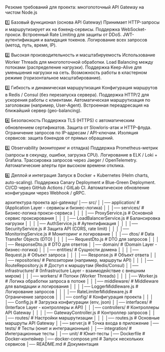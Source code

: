 Резюме требований для проекта: многопоточный API Gateway на чистом Node.js

1️⃣ Базовый функционал (основа API Gateway)
Принимает HTTP-запросы и маршрутизирует их на бэкенд-сервисы.
Поддержка WebSocket-прокси.
Встроенный Rate Limiting для защиты от DDoS.
JWT-аутентификация и валидация токенов.
Логирование всех запросов (метод, путь, время, IP).


2️⃣ Высокая производительность и масштабируемость
Использование Worker Threads для многопоточной обработки.
Load Balancing между потоками (распределение нагрузки).
Поддержка Keep-Alive для уменьшения нагрузки на сеть.
Возможность работы в кластерном режиме (горизонтальное масштабирование).


3️⃣ Гибкость и динамическая маршрутизация
Конфигурация маршрутов в Redis / Consul (без перезапуска сервера).
Поддержка HTTP/2 для ускорения работы с клиентами.
Автоматическая маршрутизация по заголовкам (например, User-Agent).
Встроенная переадресация на ближайший сервер (geo-balancing).

4️⃣ Безопасность
Поддержка TLS (HTTPS) с автоматическим обновлением сертификатов.
Защита от Slowloris-атак и HTTP-флуда.
Ограничение запросов по IP-адресам / API-ключам.
Изоляция сервисов: защита бэкендов от прямых обращений.


5️⃣ Observability (мониторинг и отладка)
Поддержка Prometheus-метрик (запросы в секунду, ошибки, загрузка CPU).
Логирование в ELK / Loki + Grafana.
Трассировка запросов через Jaeger / OpenTelemetry.
Автоматические алерты при высоком времени отклика.

6️⃣ Деплой и интеграция
Запуск в Docker + Kubernetes (Helm charts, auto-scaling).
Поддержка Canary Deployment и Blue-Green Deployment.
CI/CD через GitHub Actions / GitLab CI.
Автоматическое обновление конфигурации через Webhook / gRPC.

архитектура проекта
api-gateway/
│── src/
│   │── application/                  # (Application Layer - сервисы и бизнес-логика)
│   │   │── services/                  # Бизнес-логика прокси-сервиса
│   │   │   │── ProxyService.js         # Основной сервис проксирования
│   │   │   │── LoadBalancerService.js  # Балансировка нагрузки
│   │   │   │── AuthService.js          # Аутентификация
│   │   │   │── SecurityService.js      # Защита API (CORS, rate limit)
│   │   │   │── MonitoringService.js    # Мониторинг и логирование
│   │   │── dtos/                       # Data Transfer Objects (DTO)
│   │   │   │── RequestDto.js           # DTO для запросов
│   │   │   │── ResponseDto.js          # DTO для ответов
│   │── domain/                         # (Domain Layer - бизнес-логика)
│   │   │── entities/                    # Сущности домена
│   │   │   │── Request.js               # Объект запроса
│   │   │   │── Response.js              # Объект ответа
│   │   │── repositories/                # Репозитории (например, маршруты API)
│   │   │   │── RouteRepository.js       # Доступ к маршрутам (Redis/Consul)
│   │── infrastructure/                  # (Infrastructure Layer - взаимодействие с внешним миром)
│   │   │── workers/                     # Потоки (Worker Threads)
│   │   │   │── Worker.js                 # Логика обработки запроса в потоке
│   │   │── middleware/                   # Middleware для валидации и логирования
│   │   │   │── LoggerMiddleware.js       # Логирование запросов
│   │   │   │── RateLimiterMiddleware.js  # Ограничение запросов
│   │   │── config/                       # Конфигурация проекта
│   │   │   │── Config.js                 # Загрузка конфигурации (env, json)
│   │── interfaces/                        # (Interface Layer - контроллеры и API)
│   │   │── controllers/                   # Контроллеры API Gateway
│   │   │   │── GatewayController.js       # Контроллер запросов
│   │   │── routes/                        # Настройки маршрутизации
│   │   │   │── routes.js                  # Основные маршруты API Gateway
│   │── server.js                           # Точка входа в приложение
│── tests/                                  # Тесты (юнит и интеграционные)
│   │── integration/                        # Интеграционные тесты
│   │── unit/                               # Юнит-тесты
│── Dockerfile                              # Docker-контейнер
│── docker-compose.yml                      # Запуск нескольких сервисов
│── README.md                               # Документация
